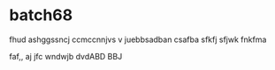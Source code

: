 # batch68
fhud ashggssncj ccmccnnjvs v
juebbsadban
csafba
sfkfj
sfjwk
fnkfma

faf,,
aj
jfc
wndwjb
dvdABD
BBJ
